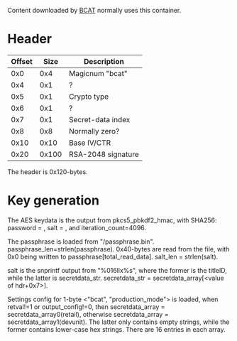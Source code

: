 Content downloaded by [BCAT](BCAT%20services.md "wikilink") normally
uses this container.

# Header

| Offset | Size  | Description        |
| ------ | ----- | ------------------ |
| 0x0    | 0x4   | Magicnum "bcat"    |
| 0x4    | 0x1   | ?                  |
| 0x5    | 0x1   | Crypto type        |
| 0x6    | 0x1   | ?                  |
| 0x7    | 0x1   | Secret-data index  |
| 0x8    | 0x8   | Normally zero?     |
| 0x10   | 0x10  | Base IV/CTR        |
| 0x20   | 0x100 | RSA-2048 signature |

The header is 0x120-bytes.

# Key generation

The AES keydata is the output from pkcs5\_pbkdf2\_hmac, with SHA256:
password = <passphrase string loaded from file>, salt =
<below salt string>, and iteration\_count=4096.

The passphrase is loaded from "<basepath>/passphrase.bin".
passphrase\_len=strlen(passphrase). 0x40-bytes are read from the file,
with 0x0 being written to passphrase\[total\_read\_data\]. salt\_len =
strlen(salt).

salt is the snprintf output from "%016llx%s", where the former is the
titleID, while the latter is secretdata\_str. secretdata\_str =
secretdata\_array\[\<value of hdr+0x7\>\].

Settings config for 1-byte \<"bcat", "production\_mode"\> is loaded,
when retval\!=1 or output\_config\!=0, then secretdata\_array =
secretdata\_array0(retail), otherwise secretdata\_array =
secretdata\_array1(devunit). The latter only contains empty strings,
while the former contains lower-case hex strings. There are 16 entries
in each array.
